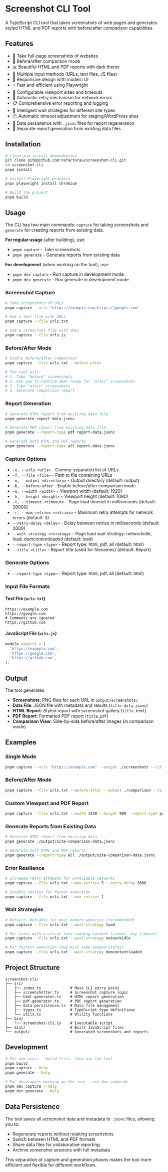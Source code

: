 # Screenshot CLI Tool

A TypeScript CLI tool that takes screenshots of web pages and generates styled HTML and PDF reports with before/after comparison capabilities.

## Features

- 📸 Take full-page screenshots of websites
- 🔄 Before/after comparison mode
- 📊 Beautiful HTML and PDF reports with dark theme
- 📁 Multiple input methods (URLs, text files, JS files)
- 🎨 Responsive design with modern UI
- ⚡ Fast and efficient using Playwright
- 🔧 Configurable viewport sizes and timeouts
- 🔄 Automatic retry mechanism for network errors
- 📋 Comprehensive error reporting and logging
- 🚀 Intelligent wait strategies for different site types
- 🕐 Automatic timeout adjustment for staging/WordPress sites
- 💾 Data persistence with `.jsonc` files for report regeneration
- 🔄 Separate report generation from existing data files

## Installation

```bash
# Clone and install dependencies
git clone git@github.com:refactorau/screenshot-cli.git
cd screenshot-cli
pnpm install

# Install Playwright browsers
pnpx playwright install chromium

# Build the project
pnpm build
```

## Usage

The CLI has two main commands: `capture` for taking screenshots and `generate` for creating reports from existing data.

**For regular usage** (after building), use:

- `pnpm capture` - Take screenshots
- `pnpm generate` - Generate reports from existing data

**For development** (when working on the tool), use:

- `pnpm dev capture` - Run capture in development mode
- `pnpm dev generate` - Run generate in development mode

### Screenshot Capture

```bash
# Take screenshots of URLs
pnpm capture --urls "https://example.com,https://google.com"

# Use a text file with URLs
pnpm capture --file urls.txt

# Use a JavaScript file with URLs
pnpm capture --file urls.js
```

### Before/After Mode

```bash
# Enable before/after comparison
pnpm capture --file urls.txt --before-after

# The tool will:
# 1. Take "before" screenshots
# 2. Ask you to confirm when ready for "after" screenshots
# 3. Take "after" screenshots
# 4. Generate comparison report
```

### Report Generation

```bash
# Generate HTML report from existing data file
pnpm generate report-data.jsonc

# Generate PDF report from existing data file
pnpm generate --report-type pdf report-data.jsonc

# Generate both HTML and PDF reports
pnpm generate --report-type all report-data.jsonc
```

### Capture Options

- `-u, --urls <urls>` - Comma-separated list of URLs
- `-f, --file <file>` - Path to file containing URLs
- `-o, --output <directory>` - Output directory (default: output)
- `-b, --before-after` - Enable before/after comparison mode
- `-w, --width <width>` - Viewport width (default: 1920)
- `-h, --height <height>` - Viewport height (default: 1080)
- `-t, --timeout <timeout>` - Page load timeout in milliseconds (default: 30000)
- `-r, --max-retries <retries>` - Maximum retry attempts for network errors (default: 3)
- `--retry-delay <delay>` - Delay between retries in milliseconds (default: 2000)
- `--wait-strategy <strategy>` - Page load wait strategy: networkidle, load, domcontentloaded (default: load)
- `--report-type <type>` - Report type: html, pdf, all (default: html)
- `--title <title>` - Report title (used for filenames) (default: Report)

### Generate Options

- `--report-type <type>` - Report type: html, pdf, all (default: html)

### Input File Formats

#### Text File (`urls.txt`)

```
https://example.com
https://google.com
# Comments are ignored
https://github.com
```

#### JavaScript File (`urls.js`)

```javascript
module.exports = [
  'https://example.com',
  'https://google.com',
  'https://github.com',
];
```

## Output

The tool generates:

- **Screenshots**: PNG files for each URL in `output/screenshots/`
- **Data File**: JSON file with metadata and results (`title-data.jsonc`)
- **HTML Report**: Styled report with screenshot gallery (`title.html`)
- **PDF Report**: Formatted PDF report (`title.pdf`)
- **Comparison View**: Side-by-side before/after images (in comparison mode)

## Examples

### Single Mode

```bash
pnpm capture --urls "https://example.com" --output ./screenshots --title "Example Site"
```

### Before/After Mode

```bash
pnpm capture --file urls.txt --before-after --output ./comparison --title "Site Comparison"
```

### Custom Viewport and PDF Report

```bash
pnpm capture --file urls.txt --width 1440 --height 900 --report-type pdf --title "Mobile View"
```

### Generate Reports from Existing Data

```bash
# Generate HTML report from existing data
pnpm generate ./output/site-comparison-data.jsonc

# Generate both HTML and PDF reports
pnpm generate --report-type all ./output/site-comparison-data.jsonc
```

### Error Resilience

```bash
# Increase retry attempts for unreliable networks
pnpm capture --file urls.txt --max-retries 5 --retry-delay 3000

# Disable retries for faster execution
pnpm capture --file urls.txt --max-retries 1
```

### Wait Strategies

```bash
# Default: Reliable for most modern websites (recommended)
pnpm capture --file urls.txt --wait-strategy load

# For sites with critical late-loading content (slower, may timeout)
pnpm capture --file urls.txt --wait-strategy networkidle

# For fastest execution (may miss some images/styles)
pnpm capture --file urls.txt --wait-strategy domcontentloaded
```

## Project Structure

```
screenshot-cli/
├── src/
│   ├── index.ts             # Main CLI entry point
│   ├── screenshotter.ts     # Screenshot capture logic
│   ├── html-generator.ts    # HTML report generation
│   ├── pdf-generator.ts     # PDF report generation
│   ├── data-persistence.ts  # Data file management
│   ├── types.ts             # TypeScript type definitions
│   └── utils.ts             # Utility functions
├── bin/
│   └── screenshot-cli.js    # Executable script
├── dist/                    # Built JavaScript files
└── output/                  # Generated screenshots and reports
```

## Development

```bash
# For new users - build first, then use the tool
pnpm build
pnpm capture --help
pnpm generate --help

# For developers working on the tool - use dev commands
pnpm dev capture --help
pnpm dev generate --help
```

## Data Persistence

The tool saves all screenshot data and metadata to `.jsonc` files, allowing you to:

- Regenerate reports without retaking screenshots
- Switch between HTML and PDF formats
- Share data files for collaborative reporting
- Archive screenshot sessions with full metadata

This separation of capture and generation phases makes the tool more efficient and flexible for different workflows.

